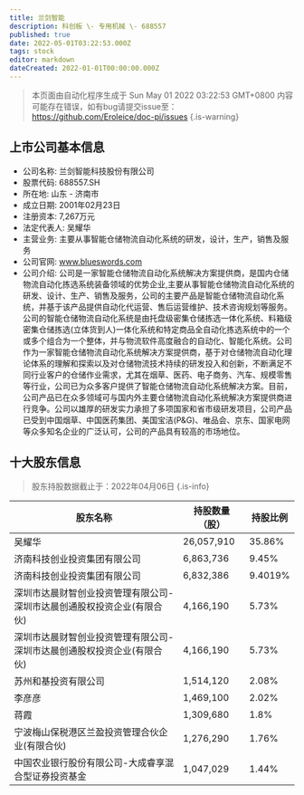 ```yaml
---
title: 兰剑智能
description: 科创板 \- 专用机械 \- 688557
published: true
date: 2022-05-01T03:22:53.000Z
tags: stock
editor: markdown
dateCreated: 2022-01-01T00:00:00.000Z
---
```


> 本页面由自动化程序生成于 Sun May 01 2022 03:22:53 GMT+0800
> 内容可能存在错误，如有bug请提交issue至：https://github.com/Eroleice/doc-pi/issues
{.is-warning}

## 上市公司基本信息
- 公司名称: 兰剑智能科技股份有限公司
- 股票代码: 688557.SH
- 所在地: 山东 - 济南市
- 成立日期: 2001年02月23日
- 注册资本: 7,267万元
- 法定代表人: 吴耀华
- 主营业务: 主要从事智能仓储物流自动化系统的研发，设计，生产，销售及服务
- 公司官网: www.blueswords.com
- 公司介绍: 公司是一家智能仓储物流自动化系统解决方案提供商，是国内仓储物流自动化拣选系统装备领域的优势企业,主要从事智能仓储物流自动化系统的研发、设计、生产、销售及服务，公司的主要产品是智能仓储物流自动化系统，并基于该产品提供自动化代运营、售后运营维护、技术咨询规划等服务。公司的智能仓储物流自动化系统是由托盘级密集仓储拣选一体化系统、料箱级密集仓储拣选(立体货到人)一体化系统和特定商品全自动化拣选系统中的一个或多个组合为一个整体，并与物流软件高度融合的自动化、智能化系统。公司作为一家智能仓储物流自动化系统解决方案提供商，基于对仓储物流自动化理论体系的理解和探索以及对仓储物流技术持续的研发投入和创新，不断满足不同行业客户的仓储作业需求，尤其在烟草、医药、电子商务、汽车、规模零售等行业，公司已为众多客户提供了智能仓储物流自动化系统解决方案。目前，公司产品已在众多领域可与国内外主要仓储物流自动化系统解决方案提供商进行竞争。公司以雄厚的研发实力承担了多项国家和省市级研发项目，公司产品已受到中国烟草、中国医药集团、美国宝洁(P&G)、唯品会、京东、国家电网等众多知名企业的广泛认可，公司的产品具有较高的市场地位。


## 十大股东信息
> 股东持股数据截止于：2022年04月06日
{.is-info}

| 股东名称 | 持股数量（股） | 持股比例 |
| --- | --- | --- |
| 吴耀华 | 26,057,910 | 35.86% |
| 济南科技创业投资集团有限公司 | 6,863,736 | 9.45% |
| 济南科技创业投资集团有限公司 | 6,832,386 | 9.4019% |
| 深圳市达晨财智创业投资管理有限公司-深圳市达晨创通股权投资企业(有限合伙) | 4,166,190 | 5.73% |
| 深圳市达晨财智创业投资管理有限公司-深圳市达晨创通股权投资企业(有限合伙) | 4,166,190 | 5.73% |
| 苏州和基投资有限公司 | 1,514,120 | 2.08% |
| 李彦彦 | 1,469,100 | 2.02% |
| 蒋霞 | 1,309,680 | 1.8% |
| 宁波梅山保税港区兰盈投资管理合伙企业(有限合伙) | 1,276,290 | 1.76% |
| 中国农业银行股份有限公司-大成睿享混合型证券投资基金 | 1,047,029 | 1.44% |




